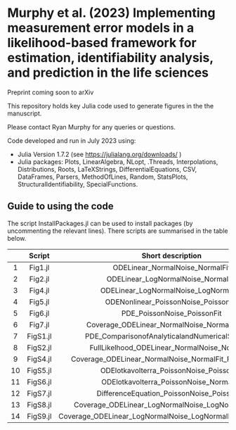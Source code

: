 # Murphy et al. (2023)  Implementing measurement error models in a likelihood-based framework for estimation, identifiability analysis, and prediction in the life sciences

Preprint coming soon to arXiv

This repository holds key Julia code used to generate figures in the the manuscript.

Please contact Ryan Murphy for any queries or questions.

Code developed and run in July 2023 using:

- Julia Version  1.7.2 (see https://julialang.org/downloads/ )
- Julia packages: Plots, LinearAlgebra, NLopt, .Threads, Interpolations, Distributions, Roots, LaTeXStrings, DifferentialEquations, CSV, DataFrames, Parsers, MethodOfLines, Random, StatsPlots, StructuralIdentifiability, SpecialFunctions.

## Guide to using the code
The script InstallPackages.jl can be used to install packages (by uncommenting the relevant lines). There scripts are summarised in the table below.


| | Script        | Short description           | 
| :---:   | :---: | :---: |
|1| Fig1.jl  | ODELinear_NormalNoise_NormalFit |
|2| Fig2.jl      |  ODELinear_LogNormalNoise_NormalFit   |  
|3|  Fig4.jl |   ODELinear_LogNormalNoise_LogNormalFit  |  
|4| Fig5.jl  |   ODENonlinear_PoissonNoise_PoissonFit  |  
|5| Fig6.jl |    PDE_PoissonNoise_PoissonFit | 
|6| Fig7.jl |   Coverage_ODELinear_NormalNoise_NormalFit_MLE  | 
|7| FigS1.jl |  PDE_ComparisonofAnalyticalandNumericalSolutions  | 
|8| FigS2.jl |  FullLikelhood_ODELinear_NormalNoise_NormalFit   | 
|9| FigS4.jl |    Coverage_ODELinear_NormalNoise_NormalFit_FullLikelihood | 
|10| FigS5.jl | ODElotkavolterra_PoissonNoise_PoissonFit    | 
|11| FigS6.jl |  ODElotkavolterra_PoissonNoise_NormalFit   | 
|12| FigS7.jl |   DifferenceEquation_PoissonNoise_PoissonFit  | 
|13| FigS8.jl |  Coverage_ODELinear_LogNormalNoise_LogNormalFit_MLE  | 
|14| FigS9.jl | Coverage_ODELinear_LogNormalNoise_LogNormalFit_FullLikelihood   | 



